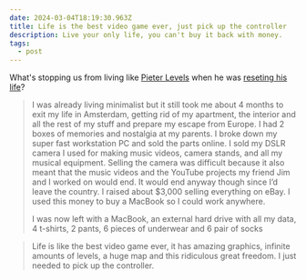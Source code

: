 ```yaml
---
date: 2024-03-04T18:19:30.963Z
title: Life is the best video game ever, just pick up the controller
description: Live your only life, you can't buy it back with money.
tags:
  - post
---
```

What's stopping us from living like [Pieter Levels](https://levelsio) when he was [reseting his life](https://levels.io/reset-your-life/)?

> I was already living minimalist but it still took me about 4 months to exit my life in Amsterdam, getting rid of my apartment, the interior and all the rest of my stuff and prepare my escape from Europe. I had 2 boxes of memories and nostalgia at my parents. I broke down my super fast workstation PC and sold the parts online. I sold my DSLR camera I used for making music videos, camera stands, and all my musical equipment. Selling the camera was difficult because it also meant that the music videos and the YouTube projects my friend Jim and I worked on would end. It would end anyway though since I’d leave the country. I raised about $3,000 selling everything on eBay. I used this money to buy a MacBook so I could work anywhere.
>
> I was now left with a MacBook, an external hard drive with all my data, 4 t-shirts, 2 pants, 6 pieces of underwear and 6 pair of socks

>Life is like the best video game ever, it has amazing graphics, infinite amounts of levels, a huge map and this ridiculous great freedom. I just needed to pick up the controller.
